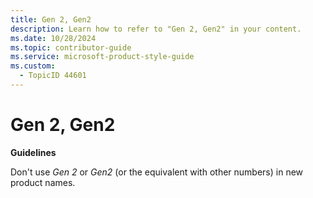```yaml
---
title: Gen 2, Gen2
description: Learn how to refer to "Gen 2, Gen2" in your content.
ms.date: 10/28/2024
ms.topic: contributor-guide
ms.service: microsoft-product-style-guide
ms.custom:
  - TopicID 44601
---
```



# Gen 2, Gen2

**Guidelines**

Don't use *Gen 2* or *Gen2* (or the equivalent with other numbers) in new product names.

